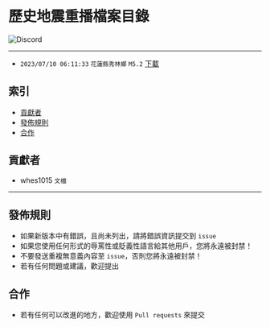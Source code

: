 # 歷史地震重播檔案目錄
<img alt="Discord" src="https://img.shields.io/discord/926545182407688273">

------

- `2023/07/10 06:11:33` `花蓮縣秀林鄉` `M5.2` [下載](https://github.com/ExpTechTW/Earthquake-Directory/raw/Release/2023-07-10_06-11-33.zip)

## 索引
- [貢獻者](#貢獻者)
- [發佈規則](#發佈規則)
- [合作](#合作)

## 貢獻者
- whes1015 `文檔`

------

## 發佈規則
- 如果新版本中有錯誤，且尚未列出，請將錯誤資訊提交到 ```issue```
- 如果您使用任何形式的辱罵性或貶義性語言給其他用戶，您將永遠被封禁！
- 不要發送重複無意義內容至 ```issue```，否則您將永遠被封禁！
- 若有任何問題或建議，歡迎提出

## 合作
- 若有任何可以改進的地方，歡迎使用 ```Pull requests``` 來提交

